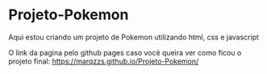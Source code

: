 # Projeto-Pokemon
Aqui estou criando um projeto de Pokemon utilizando html, css e javascript

O link da pagina pelo github pages caso você queira ver como ficou o projeto final:
https://marqzzs.github.io/Projeto-Pokemon/

